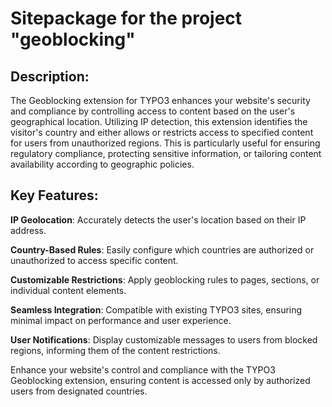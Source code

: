 Sitepackage for the project "geoblocking"
==============================================================

## Description:

The Geoblocking extension for TYPO3 enhances your website's security and compliance by controlling access to content based on the user's geographical location. Utilizing IP detection, this extension identifies the visitor's country and either allows or restricts access to specified content for users from unauthorized regions. This is particularly useful for ensuring regulatory compliance, protecting sensitive information, or tailoring content availability according to geographic policies.

## Key Features:

**IP Geolocation**: Accurately detects the user's location based on their IP address.

**Country-Based Rules**: Easily configure which countries are authorized or unauthorized to access specific content.

**Customizable Restrictions**: Apply geoblocking rules to pages, sections, or individual content elements.

**Seamless Integration**: Compatible with existing TYPO3 sites, ensuring minimal impact on performance and user experience.

**User Notifications**: Display customizable messages to users from blocked regions, informing them of the content restrictions.


Enhance your website's control and compliance with the TYPO3 Geoblocking extension, ensuring content is accessed only by authorized users from designated countries.
